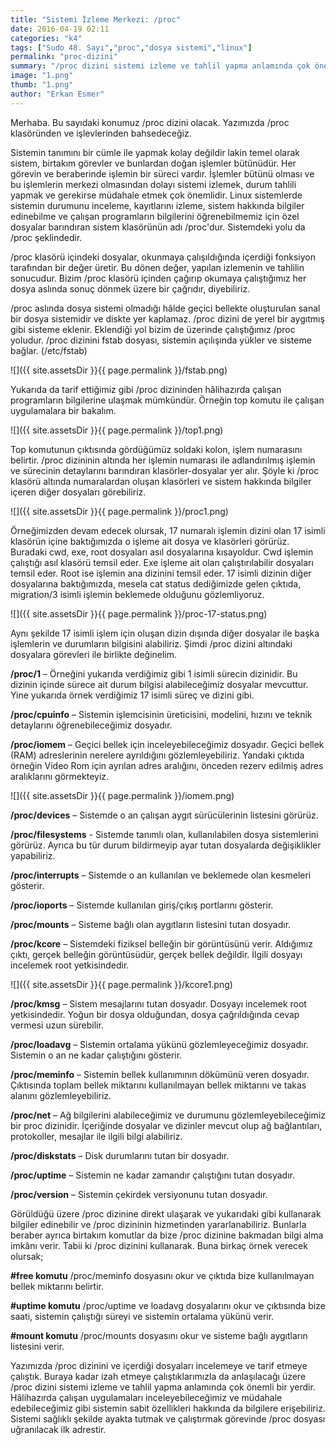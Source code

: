 ```yaml
---
title: "Sistemi İzleme Merkezi: /proc"
date: 2016-04-19 02:11
categories: "k4"
tags: ["Sudo 48. Sayı","proc","dosya sistemi","linux"]
permalink: "proc-dizini"
summary: "/proc dizini sistemi izleme ve tahlil yapma anlamında çok önemli bir yerdir. Hâlihazırda çalışan uygulamaları inceleyebileceğimiz ve müdahale edebileceğimiz gibi sistemin sabit özellikleri hakkında da bilgilere erişebiliriz."
image: "1.png"
thumb: "1.png"
author: "Erkan Esmer"
---
```


Merhaba. Bu sayıdaki konumuz /proc dizini olacak. Yazımızda /proc klasöründen ve işlevlerinden bahsedeceğiz.

Sistemin tanımını bir cümle ile yapmak kolay değildir lakin temel olarak sistem, birtakım görevler ve bunlardan doğan işlemler bütünüdür. Her görevin ve beraberinde işlemin bir süreci vardır. İşlemler bütünü olması ve bu işlemlerin merkezi olmasından dolayı sistemi izlemek, durum tahlili yapmak ve gerekirse müdahale etmek çok önemlidir. Linux sistemlerde sistemin durumunu inceleme, kayıtlarını izleme, sistem hakkında bilgiler edinebilme ve çalışan programların bilgilerini öğrenebilmemiz için özel dosyalar barındıran sistem klasörünün adı /proc'dur. Sistemdeki yolu da /proc şeklindedir.

/proc klasörü içindeki dosyalar, okunmaya çalışıldığında içerdiği fonksiyon tarafından bir değer üretir. Bu dönen değer, yapılan izlemenin ve tahlilin sonucudur. Bizim /proc klasörü içinden çağırıp okumaya çalıştığımız her dosya aslında sonuç dönmek üzere bir çağrıdır, diyebiliriz.

/proc aslında dosya sistemi olmadığı hâlde geçici bellekte oluşturulan sanal bir dosya sistemidir ve diskte yer kaplamaz. /proc dizini de yerel bir aygıtmış gibi sisteme eklenir. Eklendiği yol bizim de üzerinde çalıştığımız /proc yoludur. /proc dizinini fstab dosyası, sistemin açılışında yükler ve sisteme bağlar. (/etc/fstab)

![]({{ site.assetsDir }}{{ page.permalink }}/fstab.png)

Yukarıda da tarif ettiğimiz gibi /proc dizininden hâlihazırda çalışan programların bilgilerine ulaşmak mümkündür. Örneğin top komutu ile çalışan uygulamalara bir bakalım.

![]({{ site.assetsDir }}{{ page.permalink }}/top1.png)

Top komutunun çıktısında gördüğümüz soldaki kolon, işlem numarasını belirtir. /proc dizininin altında her işlemin numarası ile adlandırılmış işlemin ve sürecinin detaylarını barındıran klasörler-dosyalar yer alır. Şöyle ki /proc klasörü altında numaralardan oluşan klasörleri ve sistem hakkında bilgiler içeren diğer dosyaları görebiliriz.   

![]({{ site.assetsDir }}{{ page.permalink }}/proc1.png)

Örneğimizden devam edecek olursak, 17 numaralı işlemin dizini olan 17 isimli klasörün içine baktığımızda o işleme ait dosya ve klasörleri görürüz. Buradaki cwd, exe, root dosyaları asıl dosyalarına kısayoldur. Cwd işlemin çalıştığı asıl klasörü temsil eder. Exe işleme ait olan çalıştırılabilir dosyaları temsil eder. Root ise işlemin ana dizinini temsil eder. 17 isimli dizinin diğer dosyalarına baktığımızda, mesela cat status dediğimizde gelen çıktıda, migration/3 isimli işlemin beklemede olduğunu gözlemliyoruz.

![]({{ site.assetsDir }}{{ page.permalink }}/proc-17-status.png)

Aynı şekilde 17 isimli işlem için oluşan dizin dışında diğer dosyalar ile başka işlemlerin ve durumların bilgisini alabiliriz. Şimdi /proc dizini altındaki dosyalara görevleri ile birlikte değinelim.

**/proc/1** – Örneğini yukarıda verdiğimiz gibi 1 isimli sürecin dizinidir. Bu dizinin içinde sürece ait durum bilgisi alabileceğimiz dosyalar mevcuttur. Yine yukarıda örnek verdiğimiz 17 isimli süreç ve dizini gibi.

**/proc/cpuinfo** – Sistemin işlemcisinin üreticisini, modelini, hızını ve teknik detaylarını öğrenebileceğimiz dosyadır.

**/proc/iomem** – Geçici bellek için inceleyebileceğimiz dosyadır. Geçici bellek (RAM) adreslerinin nerelere ayrıldığını gözlemleyebiliriz. Yandaki çıktıda örneğin Video Rom için ayrılan adres aralığını, önceden rezerv edilmiş adres aralıklarını görmekteyiz.

![]({{ site.assetsDir }}{{ page.permalink }}/iomem.png)

**/proc/devices** – Sistemde o an çalışan aygıt sürücülerinin listesini görürüz.

**/proc/filesystems** - Sistemde tanımlı olan, kullanılabilen dosya sistemlerini görürüz. Ayrıca bu tür durum bildirmeyip ayar tutan dosyalarda değişiklikler yapabiliriz.

**/proc/interrupts** – Sistemde o an kullanılan ve beklemede olan kesmeleri gösterir.

**/proc/ioports** – Sistemde kullanılan giriş/çıkış portlarını gösterir.

**/proc/mounts** – Sisteme bağlı olan aygıtların listesini tutan dosyadır.

**/proc/kcore** – Sistemdeki fiziksel belleğin bir görüntüsünü verir. Aldığımız çıktı, gerçek belleğin görüntüsüdür, gerçek bellek değildir. İlgili dosyayı incelemek root yetkisindedir.

![]({{ site.assetsDir }}{{ page.permalink }}/kcore1.png)

**/proc/kmsg** – Sistem mesajlarını tutan dosyadır. Dosyayı incelemek root yetkisindedir. Yoğun bir dosya olduğundan, dosya çağrıldığında cevap vermesi uzun sürebilir.

**/proc/loadavg** – Sistemin ortalama yükünü gözlemleyeceğimiz dosyadır. Sistemin o an ne kadar çalıştığını gösterir.

**/proc/meminfo** – Sistemin bellek kullanımının dökümünü veren dosyadır. Çıktısında toplam bellek miktarını kullanılmayan bellek miktarını ve takas alanını gözlemleyebiliriz.

**/proc/net** – Ağ bilgilerini alabileceğimiz ve durumunu gözlemleyebileceğimiz bir proc dizinidir. İçeriğinde dosyalar ve dizinler mevcut olup ağ bağlantıları, protokoller, mesajlar ile ilgili bilgi alabiliriz.

**/proc/diskstats** – Disk durumlarını tutan bir dosyadır.

**/proc/uptime** – Sistemin ne kadar zamandır çalıştığını tutan dosyadır.

**/proc/version** – Sistemin çekirdek versiyonunu tutan dosyadır.

Görüldüğü üzere /proc dizinine direkt ulaşarak ve yukarıdaki gibi kullanarak bilgiler edinebilir ve /proc dizininin hizmetinden yararlanabiliriz. Bunlarla beraber ayrıca birtakım komutlar da bize /proc dizinine bakmadan bilgi alma imkânı verir. Tabii ki /proc dizinini kullanarak. Buna birkaç örnek verecek olursak;

**#free komutu**
/proc/meminfo dosyasını okur ve çıktıda bize kullanılmayan bellek miktarını belirtir.

**#uptime komutu**
/proc/uptime ve loadavg dosyalarını okur ve çıktısında bize saati, sistemin çalıştığı süreyi ve sistemin ortalama yükünü verir.

**#mount komutu**
/proc/mounts dosyasını okur ve sisteme bağlı aygıtların listesini verir.

Yazımızda /proc dizinini ve içerdiği dosyaları incelemeye ve tarif etmeye çalıştık. Buraya kadar izah etmeye çalıştıklarımızla da anlaşılacağı üzere /proc dizini sistemi izleme ve tahlil yapma anlamında çok önemli bir yerdir. Hâlihazırda çalışan uygulamaları inceleyebileceğimiz ve müdahale edebileceğimiz gibi sistemin sabit özellikleri hakkında da bilgilere erişebiliriz. Sistemi sağlıklı şekilde ayakta tutmak ve çalıştırmak görevinde /proc dosyası uğranılacak ilk adrestir.
